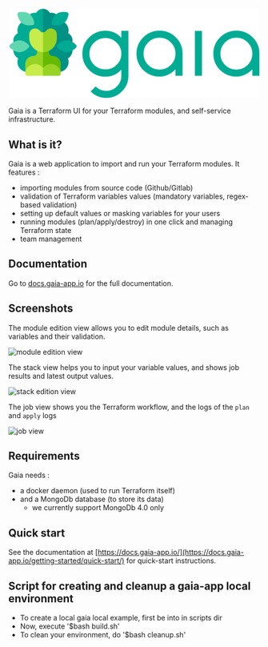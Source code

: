 <p align="center">
  <img width="500" src="images/gaia_logo_with_title.png">
</p>

Gaia is a Terraform UI for your Terraform modules, and self-service infrastructure.

## What is it?

Gaia is a web application to import and run your Terraform modules.
It features :
* importing modules from source code (Github/Gitlab)
* validation of Terraform variables values (mandatory variables, regex-based validation)
* setting up default values or masking variables for your users
* running modules (plan/apply/destroy) in one click and managing Terraform state
* team management

## Documentation

Go to [docs.gaia-app.io](https://docs.gaia-app.io) for the full documentation.

## Screenshots

The module edition view allows you to edit module details, such as variables and their validation.

![module edition view](https://github.com/gaia-app/gaia/raw/main/assets/screenshot-gaia-module.png)

The stack view helps you to input your variable values, and shows job results and latest output values.

![stack edition view](https://github.com/gaia-app/gaia/raw/main/assets/screenshot-gaia-stack.png)

The job view shows you the Terraform workflow, and the logs of the `plan` and `apply` logs

![job view](https://github.com/gaia-app/gaia/raw/main/assets/screenshot-gaia-job.png)

## Requirements

Gaia needs :
* a docker daemon (used to run Terraform itself)
* and a MongoDb database (to store its data)
    * we currently support MongoDb 4.0 only

## Quick start

See the documentation at [https://docs.gaia-app.io/](https://docs.gaia-app.io/getting-started/quick-start/) for quick-start instructions.

## Script for creating and cleanup a gaia-app local environment

* To create a local gaia local example, first be into in scripts dir
* Now, execute '$bash build.sh'
* To clean your environment, do '$bash cleanup.sh'